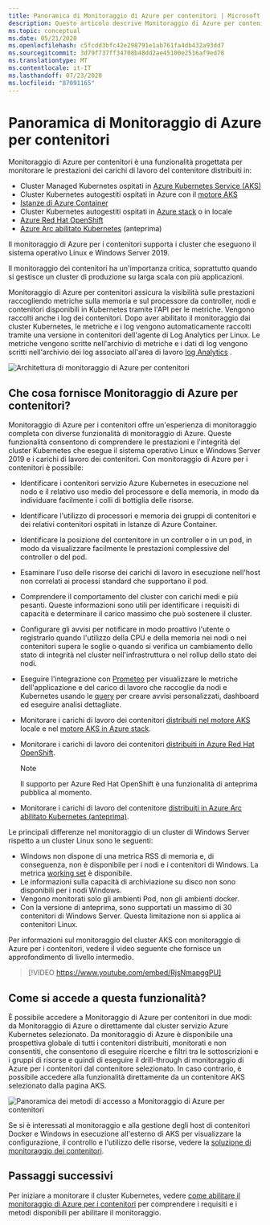 ```yaml
---
title: Panoramica di Monitoraggio di Azure per contenitori | Microsoft Docs
description: Questo articolo descrive Monitoraggio di Azure per contenitori, che consente di monitorare la soluzione relativa alle informazioni dettagliate sui contenitori del servizio Azure Kubernetes, e il valore che offre attraverso il monitoraggio dell'integrità dei cluster del servizio Azure Kubernetes e di Istanze di Container in Azure.
ms.topic: conceptual
ms.date: 05/21/2020
ms.openlocfilehash: c5fcdd3bfc42e298791e1ab761fa4db432a93dd7
ms.sourcegitcommit: 3d79f737ff34708b48dd2ae45100e2516af9ed78
ms.translationtype: MT
ms.contentlocale: it-IT
ms.lasthandoff: 07/23/2020
ms.locfileid: "87091165"
---
```

# <a name="azure-monitor-for-containers-overview"></a>Panoramica di Monitoraggio di Azure per contenitori

Monitoraggio di Azure per contenitori è una funzionalità progettata per monitorare le prestazioni dei carichi di lavoro del contenitore distribuiti in:

- Cluster Managed Kubernetes ospitati in [Azure Kubernetes Service (AKS)](../../aks/intro-kubernetes.md)
- Cluster Kubernetes autogestiti ospitati in Azure con il [motore AKS](https://github.com/Azure/aks-engine)
- [Istanze di Azure Container](../../container-instances/container-instances-overview.md)
- Cluster Kubernetes autogestiti ospitati in [Azure stack](/azure-stack/user/azure-stack-kubernetes-aks-engine-overview?view=azs-1910) o in locale
- [Azure Red Hat OpenShift](../../openshift/intro-openshift.md)
- [Azure Arc abilitato Kubernetes](../../azure-arc/kubernetes/overview.md) (anteprima)

Il monitoraggio di Azure per i contenitori supporta i cluster che eseguono il sistema operativo Linux e Windows Server 2019.

Il monitoraggio dei contenitori ha un'importanza critica, soprattutto quando si gestisce un cluster di produzione su larga scala con più applicazioni.

Monitoraggio di Azure per contenitori assicura la visibilità sulle prestazioni raccogliendo metriche sulla memoria e sul processore da controller, nodi e contenitori disponibili in Kubernetes tramite l'API per le metriche. Vengono raccolti anche i log dei contenitori.  Dopo aver abilitato il monitoraggio dai cluster Kubernetes, le metriche e i log vengono automaticamente raccolti tramite una versione in contenitori dell'agente di Log Analytics per Linux. Le metriche vengono scritte nell'archivio di metriche e i dati di log vengono scritti nell'archivio dei log associato all'area di lavoro [log Analytics](../log-query/log-query-overview.md) .

![Architettura di monitoraggio di Azure per contenitori](./media/container-insights-overview/azmon-containers-architecture-01.png)

## <a name="what-does-azure-monitor-for-containers-provide"></a>Che cosa fornisce Monitoraggio di Azure per contenitori?

Monitoraggio di Azure per i contenitori offre un'esperienza di monitoraggio completa con diverse funzionalità di monitoraggio di Azure. Queste funzionalità consentono di comprendere le prestazioni e l'integrità del cluster Kubernetes che esegue il sistema operativo Linux e Windows Server 2019 e i carichi di lavoro dei contenitori. Con monitoraggio di Azure per i contenitori è possibile:

* Identificare i contenitori servizio Azure Kubernetes in esecuzione nel nodo e il relativo uso medio del processore e della memoria, in modo da individuare facilmente i colli di bottiglia delle risorse.
* Identificare l'utilizzo di processori e memoria dei gruppi di contenitori e dei relativi contenitori ospitati in Istanze di Azure Container.
* Identificare la posizione del contenitore in un controller o in un pod, in modo da visualizzare facilmente le prestazioni complessive del controller o del pod.
* Esaminare l'uso delle risorse dei carichi di lavoro in esecuzione nell'host non correlati ai processi standard che supportano il pod.
* Comprendere il comportamento del cluster con carichi medi e più pesanti. Queste informazioni sono utili per identificare i requisiti di capacità e determinare il carico massimo che può sostenere il cluster.
* Configurare gli avvisi per notificare in modo proattivo l'utente o registrarlo quando l'utilizzo della CPU e della memoria nei nodi o nei contenitori supera le soglie o quando si verifica un cambiamento dello stato di integrità nel cluster nell'infrastruttura o nel rollup dello stato dei nodi.
* Eseguire l'integrazione con [Prometeo](https://prometheus.io/docs/introduction/overview/) per visualizzare le metriche dell'applicazione e del carico di lavoro che raccoglie da nodi e Kubernetes usando le [query](container-insights-log-search.md) per creare avvisi personalizzati, dashboard ed eseguire analisi dettagliate.
* Monitorare i carichi di lavoro dei contenitori [distribuiti nel motore AKS](https://github.com/Azure/aks-engine) locale e nel [motore AKS in Azure stack](/azure-stack/user/azure-stack-kubernetes-aks-engine-overview?view=azs-1908).
* Monitorare i carichi di lavoro dei contenitori [distribuiti in Azure Red Hat OpenShift](../../openshift/intro-openshift.md).

    >[!NOTE]
    >Il supporto per Azure Red Hat OpenShift è una funzionalità di anteprima pubblica al momento.
    >

* Monitorare i carichi di lavoro del contenitore [distribuiti in Azure Arc abilitato Kubernetes (anteprima)](../../azure-arc/kubernetes/overview.md).

Le principali differenze nel monitoraggio di un cluster di Windows Server rispetto a un cluster Linux sono le seguenti:

- Windows non dispone di una metrica RSS di memoria e, di conseguenza, non è disponibile per i nodi e i contenitori di Windows. La metrica [working set](/windows/win32/memory/working-set) è disponibile.
- Le informazioni sulla capacità di archiviazione su disco non sono disponibili per i nodi Windows.
- Vengono monitorati solo gli ambienti Pod, non gli ambienti docker.
- Con la versione di anteprima, sono supportati un massimo di 30 contenitori di Windows Server. Questa limitazione non si applica ai contenitori Linux.

Per informazioni sul monitoraggio del cluster AKS con monitoraggio di Azure per i contenitori, vedere il video seguente che fornisce un approfondimento di livello intermedio.

> [!VIDEO https://www.youtube.com/embed/RjsNmapggPU]

## <a name="how-do-i-access-this-feature"></a>Come si accede a questa funzionalità?

È possibile accedere a Monitoraggio di Azure per contenitori in due modi: da Monitoraggio di Azure o direttamente dal cluster servizio Azure Kubernetes selezionato. Da monitoraggio di Azure è disponibile una prospettiva globale di tutti i contenitori distribuiti, monitorati e non consentiti, che consentono di eseguire ricerche e filtri tra le sottoscrizioni e i gruppi di risorse e quindi di eseguire il drill-through di monitoraggio di Azure per i contenitori dal contenitore selezionato.  In caso contrario, è possibile accedere alla funzionalità direttamente da un contenitore AKS selezionato dalla pagina AKS.

![Panoramica dei metodi di accesso a Monitoraggio di Azure per contenitori](./media/container-insights-overview/azmon-containers-experience.png)

Se si è interessati al monitoraggio e alla gestione degli host di contenitori Docker e Windows in esecuzione all'esterno di AKS per visualizzare la configurazione, il controllo e l'utilizzo delle risorse, vedere la [soluzione di monitoraggio dei contenitori](../../azure-monitor/insights/containers.md).

## <a name="next-steps"></a>Passaggi successivi

Per iniziare a monitorare il cluster Kubernetes, vedere [come abilitare il monitoraggio di Azure per i contenitori](container-insights-onboard.md) per comprendere i requisiti e i metodi disponibili per abilitare il monitoraggio.
